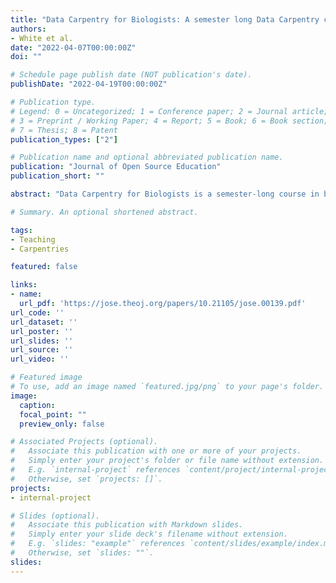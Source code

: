 ```yaml
---
title: "Data Carpentry for Biologists: A semester long Data Carpentry course using ecological and other biological examples"
authors:
- White et al.
date: "2022-04-07T00:00:00Z"
doi: ""

# Schedule page publish date (NOT publication's date).
publishDate: "2022-04-19T00:00:00Z"

# Publication type.
# Legend: 0 = Uncategorized; 1 = Conference paper; 2 = Journal article;
# 3 = Preprint / Working Paper; 4 = Report; 5 = Book; 6 = Book section;
# 7 = Thesis; 8 = Patent
publication_types: ["2"]

# Publication name and optional abbreviated publication name.
publication: "Journal of Open Source Education"
publication_short: ""

abstract: "Data Carpentry for Biologists is a semester-long course in best practices for storing, loading, manipulating, and visualizing data using R. The course material includes video demonstrations, lecture notes for live coding demonstrations, links to openly available reference readings, coding practice exercises, and the output expected from completed exercises. The course is structured in topics that combine sets of learning materials covering a week of college level material on a single subject. The lessons and exercises focus on biological examples with a particular focus on ecological examples. The course material is designed to be used in two ways. First, it can be used in a self-paced online format for individual learners. This is achieved by having all of the necessary material to understand and complete the course present on the website along with instructions for self-guided learning. Second, the course is designed to be modified and remixed to be taught in college and university classrooms. This is achieved by a modular design that allows modifying all aspects of the course and by detailed documentation for course customization. The website is viewed by thousands of users each month and the material and infrastructure has been used in courses at multiple colleges and universities."

# Summary. An optional shortened abstract.

tags:
- Teaching
- Carpentries

featured: false

links:
- name:
  url_pdf: 'https://jose.theoj.org/papers/10.21105/jose.00139.pdf'
url_code: ''
url_dataset: ''
url_poster: ''
url_slides: ''
url_source: ''
url_video: ''

# Featured image
# To use, add an image named `featured.jpg/png` to your page's folder.
image:  
  caption:
  focal_point: ""
  preview_only: false

# Associated Projects (optional).
#   Associate this publication with one or more of your projects.
#   Simply enter your project's folder or file name without extension.
#   E.g. `internal-project` references `content/project/internal-project/index.md`.
#   Otherwise, set `projects: []`.
projects:
- internal-project

# Slides (optional).
#   Associate this publication with Markdown slides.
#   Simply enter your slide deck's filename without extension.
#   E.g. `slides: "example"` references `content/slides/example/index.md`.
#   Otherwise, set `slides: ""`.
slides:
---
```

